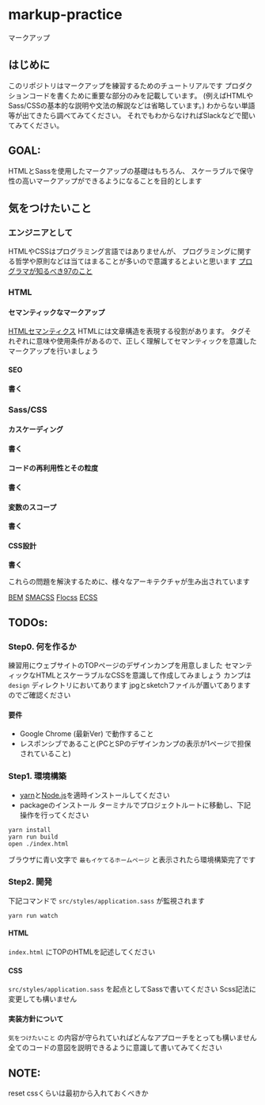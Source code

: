 # markup-practice
マークアップ

## はじめに
このリポジトリはマークアップを練習するためのチュートリアルです
プロダクションコードを書くために重要な部分のみを記載しています。
(例えばHTMLやSass/CSSの基本的な説明や文法の解説などは省略しています。)
わからない単語等が出てきたら調べてみてください。
それでもわからなければSlackなどで聞いてみてください。

## GOAL:
HTMLとSassを使用したマークアップの基礎はもちろん、
スケーラブルで保守性の高いマークアップができるようになることを目的とします

## 気をつけたいこと
### エンジニアとして
HTMLやCSSはプログラミング言語ではありませんが、
プログラミングに関する哲学や原則などは当てはまることが多いので意識するとよいと思います
[プログラマが知るべき97のこと](https://xn--97-273ae6a4irb6e2hsoiozc2g4b8082p.com/)

### HTML
#### セマンティックなマークアップ
[HTMLセマンティクス](https://developer.mozilla.org/ja/docs/Web/HTML/Element)
HTMLには文章構造を表現する役割があります。
タグそれぞれに意味や使用条件があるので、正しく理解してセマンティックを意識したマークアップを行いましょう

#### SEO
**書く**

### Sass/CSS

#### カスケーディング
**書く**

#### コードの再利用性とその粒度
**書く**

#### 変数のスコープ
**書く**

#### CSS設計
**書く**

これらの問題を解決するために、様々なアーキテクチャが生み出されています

[BEM](http://getbem.com/introduction/)
[SMACSS](https://smacss.com/)
[Flocss](https://github.com/hiloki/flocss)
[ECSS](http://ecss.io/)


## TODOs:
### Step0. 何を作るか
練習用にウェブサイトのTOPページのデザインカンプを用意しました
セマンティックなHTMLとスケーラブルなCSSを意識して作成してみましょう
カンプは `design` ディレクトリにおいてあります
jpgとsketchファイルが置いてありますのでご確認ください

#### 要件
* Google Chrome (最新Ver) で動作すること
* レスポンシブであること(PCとSPのデザインカンプの表示が1ページで担保されていること)


### Step1. 環境構築
* [yarn](https://yarnpkg.com/ja/docs/install#mac-stable)と[Node.js](https://nodejs.org/ja/)を適時インストールしてください
* packageのインストール
ターミナルでプロジェクトルートに移動し、下記操作を行ってください
```
yarn install
yarn run build
open ./index.html
```

ブラウザに青い文字で `最もイケてるホームページ` と表示されたら環境構築完了です

### Step2. 開発
下記コマンドで `src/styles/application.sass` が監視されます
```
yarn run watch
```

#### HTML
`index.html` にTOPのHTMLを記述してください

#### CSS
`src/styles/application.sass` を起点としてSassで書いてください
Scss記法に変更しても構いません

#### 実装方針について
`気をつけたいこと` の内容が守られていればどんなアプローチをとっても構いません
全てのコードの意図を説明できるように意識して書いてみてください

## NOTE:
reset cssくらいは最初から入れておくべきか
